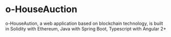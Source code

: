 # o-HouseAuction
o-HouseAution, a web application based on blockchain technology, is built in Solidity with Ethereum, Java with Spring Boot, Typescript with Angular 2+
